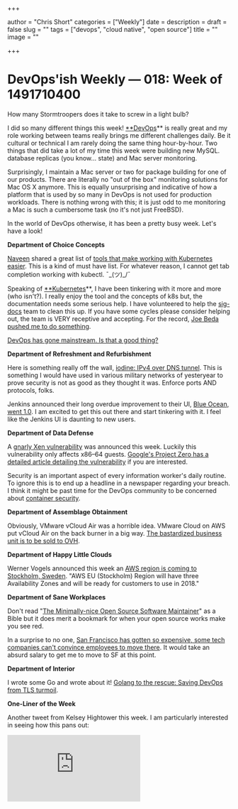 +++

author = "Chris Short"
categories = ["Weekly"]
date = 
description = 
draft = false
slug = ""
tags = ["devops", "cloud native", "open source"]
title = ""
image = ""

+++

# DevOps'ish Weekly — 018: Week of 1491710400

How many Stormtroopers does it take to screw in a light bulb?

I did so many different things this week! [**DevOps](https://devopsish.com)** is really great and my role working between teams really brings me different challenges daily. Be it cultural or technical I am rarely doing the same thing hour-by-hour. Two things that did take a lot of my time this week were building new MySQL. database replicas (you know… state) and Mac server monitoring.

Surprisingly, I maintain a Mac server or two for package building for one of our products. There are literally no "out of the box" monitoring solutions for Mac OS X anymore. This is equally unsurprising and indicative of how a platform that is used by so many in DevOps is not used for production workloads. There is nothing wrong with this; it is just odd to me monitoring a Mac is such a cumbersome task (no it's not just FreeBSD).

In the world of DevOps otherwise, it has been a pretty busy week. Let's have a look!

**Department of Choice Concepts**

[Naveen](undefined) shared a great list of [tools that make working with Kubernetes easier](https://medium.com/google-cloud/tools-that-make-my-life-easier-to-work-with-kubernetes-fce3801086c0). This is a kind of must have list. For whatever reason, I cannot get tab completion working with kubectl. ¯\_(ツ)_/¯

Speaking of [**Kubernetes](https://kubernetes.io/)**, I have been tinkering with it more and more (who isn't?). I really enjoy the tool and the concepts of k8s but, the documentation needs some serious help. I have volunteered to help the [sig-docs](https://kubernetes.slack.com/archives/C1J0BPD2M/p1491607569009282) team to clean this up. If you have some cycles please consider helping out, the team is VERY receptive and accepting. For the record, [Joe Beda pushed me to do something](https://twitter.com/jbeda/status/850377020538200064/photo/1).

[DevOps has gone mainstream. Is that a good thing?](https://medium.com/devops-journeys/devops-has-gone-mainstream-is-that-a-good-thing-1d698baaa12b)

**Department of Refreshment and Refurbishment**

Here is something really off the wall, [iodine: IPv4 over DNS tunnel](http://code.kryo.se/iodine/). This is something I would have used in various military networks of yesteryear to prove security is not as good as they thought it was. Enforce ports AND protocols, folks.

Jenkins announced their long overdue improvement to their UI, [Blue Ocean, went 1.0](https://jenkins.io/blog/2017/04/05/welcome-to-blue-ocean/). I am excited to get this out there and start tinkering with it. I feel like the Jenkins UI is daunting to new users.

**Department of Data Defense**

A [gnarly Xen vulnerability](https://xenbits.xen.org/xsa/advisory-212.html) was announced this week. Luckily this vulnerability only affects x86–64 guests. [Google's Project Zero has a detailed article detailing the vulnerability](https://googleprojectzero.blogspot.com/2017/04/pandavirtualization-exploiting-xen.html) if you are interested.

Security is an important aspect of every information worker's daily routine. To ignore this is to end up a headline in a newspaper regarding your breach. I think it might be past time for the DevOps community to be concerned about [container security](https://blog.acolyer.org/2017/04/03/a-study-of-security-vulnerabilities-on-docker-hub/).

**Department of Assemblage Obtainment**

Obviously, VMware vCloud Air was a horrible idea. VMware Cloud on AWS put vCloud Air on the back burner in a big way. [The bastardized business unit is to be sold to OVH](http://www.vmware.com/company/news/releases/vmw-newsfeed.OVH-Announces-Intent-to-Acquire-VMware-vCloud-Air-Business.2153983.html).

**Department of Happy Little Clouds**

Werner Vogels announced this week an [AWS region is coming to Stockholm, Sweden](http://www.allthingsdistributed.com/2017/04/aws-announces-eu-stockholm-region.html). "AWS EU (Stockholm) Region will have three Availability Zones and will be ready for customers to use in 2018."

**Department of Sane Workplaces**

Don't read "[The Minimally-nice Open Source Software Maintainer](http://brson.github.io/2017/04/05/minimally-nice-maintainer)" as a Bible but it does merit a bookmark for when your open source works make you see red.

In a surprise to no one, [San Francisco has gotten so expensive, some tech companies can't convince employees to move there](http://www.cnbc.com/2017/04/06/san-francisco-cost-of-living-pricing-out-tech-companies-workers.html). It would take an absurd salary to get me to move to SF at this point.

**Department of Interior**

I wrote some Go and wrote about it! [Golang to the rescue: Saving DevOps from TLS turmoil](https://opensource.com/article/17/4/testing-certificate-chains-34-line-go-program).

**One-Liner of the Week**

Another tweet from Kelsey Hightower this week. I am particularly interested in seeing how this pans out:

<iframe src="https://medium.com/media/b98a3110a93e99f8e822c483d582f844" frameborder=0></iframe>
